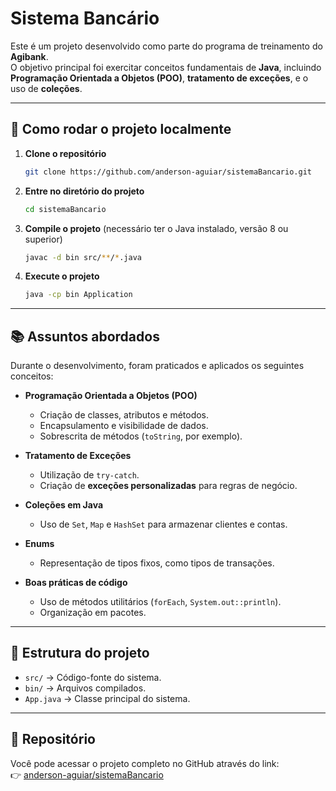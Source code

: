 # Sistema Bancário

Este é um projeto desenvolvido como parte do programa de treinamento do **Agibank**.  
O objetivo principal foi exercitar conceitos fundamentais de **Java**, incluindo **Programação Orientada a Objetos (POO)**, **tratamento de exceções**, e o uso de **coleções**.

---

## 🚀 Como rodar o projeto localmente

1. **Clone o repositório**  
   ```bash
   git clone https://github.com/anderson-aguiar/sistemaBancario.git
   ```

2. **Entre no diretório do projeto**  
   ```bash
   cd sistemaBancario
   ```

3. **Compile o projeto** (necessário ter o Java instalado, versão 8 ou superior)  
   ```bash
   javac -d bin src/**/*.java
   ```

4. **Execute o projeto**  
   ```bash
   java -cp bin Application
   ```

---

## 📚 Assuntos abordados

Durante o desenvolvimento, foram praticados e aplicados os seguintes conceitos:

- **Programação Orientada a Objetos (POO)**  
  - Criação de classes, atributos e métodos.  
  - Encapsulamento e visibilidade de dados.  
  - Sobrescrita de métodos (`toString`, por exemplo).  

- **Tratamento de Exceções**  
  - Utilização de `try-catch`.  
  - Criação de **exceções personalizadas** para regras de negócio.  

- **Coleções em Java**  
  - Uso de `Set`, `Map` e `HashSet` para armazenar clientes e contas.  

- **Enums**  
  - Representação de tipos fixos, como tipos de transações.  

- **Boas práticas de código**  
  - Uso de métodos utilitários (`forEach`, `System.out::println`).  
  - Organização em pacotes.  

---

## 📂 Estrutura do projeto

- `src/` → Código-fonte do sistema.  
- `bin/` → Arquivos compilados.  
- `App.java` → Classe principal do sistema.  

---

## 🔗 Repositório

Você pode acessar o projeto completo no GitHub através do link:  
👉 [anderson-aguiar/sistemaBancario](https://github.com/anderson-aguiar/sistemaBancario)
